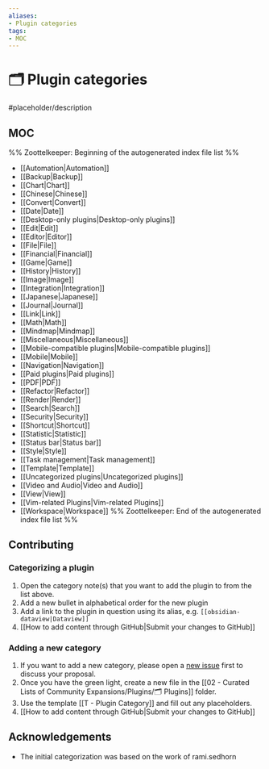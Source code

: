 ```yaml
---
aliases:
- Plugin categories
tags: 
- MOC
---
```


# 🗂️ Plugin categories

#placeholder/description 

## MOC

%% Zoottelkeeper: Beginning of the autogenerated index file list  %%
-  [[Automation|Automation]]
-  [[Backup|Backup]]
-  [[Chart|Chart]]
-  [[Chinese|Chinese]]
-  [[Convert|Convert]]
-  [[Date|Date]]
-  [[Desktop-only plugins|Desktop-only plugins]]
-  [[Edit|Edit]]
-  [[Editor|Editor]]
-  [[File|File]]
-  [[Financial|Financial]]
-  [[Game|Game]]
-  [[History|History]]
-  [[Image|Image]]
-  [[Integration|Integration]]
-  [[Japanese|Japanese]]
-  [[Journal|Journal]]
-  [[Link|Link]]
-  [[Math|Math]]
-  [[Mindmap|Mindmap]]
-  [[Miscellaneous|Miscellaneous]]
-  [[Mobile-compatible plugins|Mobile-compatible plugins]]
-  [[Mobile|Mobile]]
-  [[Navigation|Navigation]]
-  [[Paid plugins|Paid plugins]]
-  [[PDF|PDF]]
-  [[Refactor|Refactor]]
-  [[Render|Render]]
-  [[Search|Search]]
-  [[Security|Security]]
-  [[Shortcut|Shortcut]]
-  [[Statistic|Statistic]]
-  [[Status bar|Status bar]]
-  [[Style|Style]]
-  [[Task management|Task management]]
-  [[Template|Template]]
-  [[Uncategorized plugins|Uncategorized plugins]]
-  [[Video and Audio|Video and Audio]]
-  [[View|View]]
-  [[Vim-related Plugins|Vim-related Plugins]]
-  [[Workspace|Workspace]]
%% Zoottelkeeper: End of the autogenerated index file list  %%


## Contributing

### Categorizing a plugin

1. Open the category note(s) that you want to add the plugin to from the list above.
2. Add a new bullet in alphabetical order for the new plugin
3. Add a link to the plugin in question using its alias, e.g. `[[obsidian-dataview|Dataview]]`
4. [[How to add content through GitHub|Submit your changes to GitHub]]

### Adding a new category
1. If you want to add a new category, please open a [new issue]() first to discuss your proposal.
2. Once you have the green light, create a new file in the [[02 - Curated Lists of Community Expansions/Plugins/🗂️ Plugins]] folder. 
3. Use the template [[T - Plugin Category]] and fill out any placeholders.
4. [[How to add content through GitHub|Submit your changes to GitHub]]

## Acknowledgements

- The initial categorization was based on the work of rami.sedhorn
